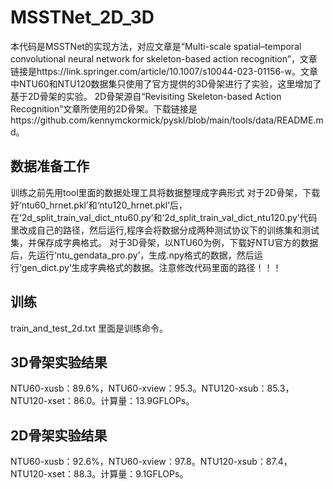 # MSSTNet_2D_3D
本代码是MSSTNet的实现方法，对应文章是“Multi-scale spatial–temporal convolutional neural network for skeleton-based action recognition”，文章链接是https://link.springer.com/article/10.1007/s10044-023-01156-w。文章中NTU60和NTU120数据集只使用了官方提供的3D骨架进行了实验，这里增加了基于2D骨架的实验。
2D骨架源自“Revisiting Skeleton-based Action Recognition”文章所使用的2D骨架。下载链接是https://github.com/kennymckormick/pyskl/blob/main/tools/data/README.md。

## 数据准备工作
训练之前先用tool里面的数据处理工具将数据整理成字典形式
对于2D骨架，下载好‘ntu60_hrnet.pkl’和‘ntu120_hrnet.pkl’后，在‘2d_split_train_val_dict_ntu60.py’和‘2d_split_train_val_dict_ntu120.py’代码里改成自己的路径，然后运行,程序会将数据分成两种测试协议下的训练集和测试集，并保存成字典格式。
对于3D骨架，以NTU60为例，下载好NTU官方的数据后，先运行‘ntu_gendata_pro.py’，生成.npy格式的数据，然后运行‘gen_dict.py’生成字典格式的数据。注意修改代码里面的路径！！！

## 训练
train_and_test_2d.txt 里面是训练命令。

## 3D骨架实验结果

NTU60-xusb：89.6%，NTU60-xview：95.3。NTU120-xsub：85.3，NTU120-xset：86.0。计算量：13.9GFLOPs。

## 2D骨架实验结果

NTU60-xusb：92.6%，NTU60-xview：97.8。NTU120-xsub：87.4，NTU120-xset：88.3。计算量：9.1GFLOPs。


